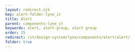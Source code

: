 ```yaml
---
layout: redirect.njk
key: alert-folder-lyne_it
title: Alert
parent: components-lyne_it
keywords: alert, alert-group, alert group
order: 25
redirect: /it/design-system/lyne/components/alert/alert/
folder: true
---
```

